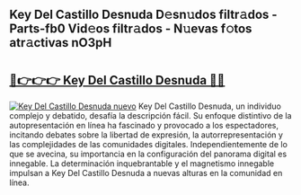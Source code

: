 ## Key Del Castillo Desnuda D𝚎sn𝚞dos filtr𝚊dos - Parts-fb0 Vid𝚎os filtr𝚊dos - N𝚞evas f𝚘tos atr𝚊ctivas nO3pH

# <h2><a href="http://mbap3z.tromn.icu/?c=Key+Del+Castillo+Desnuda">🔗👉👉👉 Key Del Castillo Desnuda 🔗🔗</a></h2>

[![Key Del Castillo Desnuda nuevo](https://i.imgur.com/pEAQMta.gif)](http://mbap3z.tromn.icu/?c=Key+Del+Castillo+Desnuda)
Key Del Castillo Desnuda, un individuo complejo y debatido, desafía la descripción fácil. Su enfoque distintivo de la autopresentación en línea ha fascinado y provocado a los espectadores, incitando debates sobre la libertad de expresión, la autorrepresentación y las complejidades de las comunidades digitales. Independientemente de lo que se avecina, su importancia en la configuración del panorama digital es innegable. La determinación inquebrantable y el magnetismo innegable impulsan a Key Del Castillo Desnuda a nuevas alturas en la comunidad en línea.
